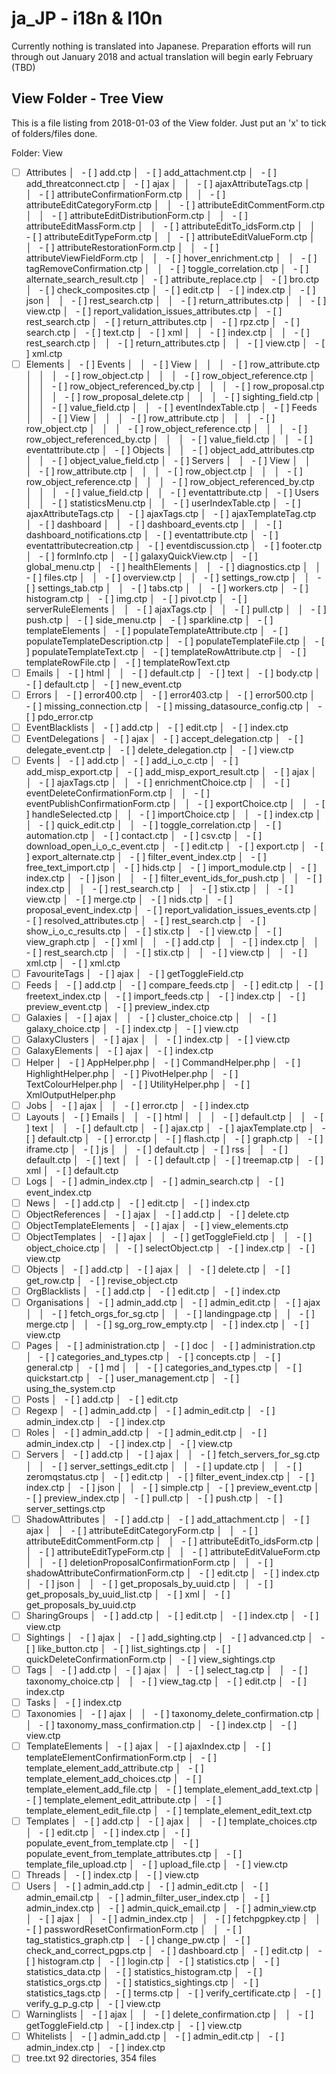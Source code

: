 # ja_JP - i18n & l10n

Currently nothing is translated into Japanese. Preparation efforts will run through out January 2018 and actual translation will begin early February (TBD)

## View Folder - Tree View

This is a file listing from 2018-01-03 of the View folder.
Just put an 'x' to tick of folders/files done.

Folder: View
- [ ] Attributes
│   - [ ] add.ctp
│   - [ ] add_attachment.ctp
│   - [ ] add_threatconnect.ctp
│   - [ ] ajax
│   │   - [ ] ajaxAttributeTags.ctp
│   │   - [ ] attributeConfirmationForm.ctp
│   │   - [ ] attributeEditCategoryForm.ctp
│   │   - [ ] attributeEditCommentForm.ctp
│   │   - [ ] attributeEditDistributionForm.ctp
│   │   - [ ] attributeEditMassForm.ctp
│   │   - [ ] attributeEditTo_idsForm.ctp
│   │   - [ ] attributeEditTypeForm.ctp
│   │   - [ ] attributeEditValueForm.ctp
│   │   - [ ] attributeRestorationForm.ctp
│   │   - [ ] attributeViewFieldForm.ctp
│   │   - [ ] hover_enrichment.ctp
│   │   - [ ] tagRemoveConfirmation.ctp
│   │   - [ ] toggle_correlation.ctp
│   - [ ] alternate_search_result.ctp
│   - [ ] attribute_replace.ctp
│   - [ ] bro.ctp
│   - [ ] check_composites.ctp
│   - [ ] edit.ctp
│   - [ ] index.ctp
│   - [ ] json
│   │   - [ ] rest_search.ctp
│   │   - [ ] return_attributes.ctp
│   │   - [ ] view.ctp
│   - [ ] report_validation_issues_attributes.ctp
│   - [ ] rest_search.ctp
│   - [ ] return_attributes.ctp
│   - [ ] rpz.ctp
│   - [ ] search.ctp
│   - [ ] text.ctp
│   - [ ] xml
│   │   - [ ] index.ctp
│   │   - [ ] rest_search.ctp
│   │   - [ ] return_attributes.ctp
│   │   - [ ] view.ctp
│   - [ ] xml.ctp
- [ ] Elements
│   - [ ] Events
│   │   - [ ] View
│   │   │   - [ ] row_attribute.ctp
│   │   │   - [ ] row_object.ctp
│   │   │   - [ ] row_object_reference.ctp
│   │   │   - [ ] row_object_referenced_by.ctp
│   │   │   - [ ] row_proposal.ctp
│   │   │   - [ ] row_proposal_delete.ctp
│   │   │   - [ ] sighting_field.ctp
│   │   │   - [ ] value_field.ctp
│   │   - [ ] eventIndexTable.ctp
│   - [ ] Feeds
│   │   - [ ] View
│   │   │   - [ ] row_attribute.ctp
│   │   │   - [ ] row_object.ctp
│   │   │   - [ ] row_object_reference.ctp
│   │   │   - [ ] row_object_referenced_by.ctp
│   │   │   - [ ] value_field.ctp
│   │   - [ ] eventattribute.ctp
│   - [ ] Objects
│   │   - [ ] object_add_attributes.ctp
│   │   - [ ] object_value_field.ctp
│   - [ ] Servers
│   │   - [ ] View
│   │   │   - [ ] row_attribute.ctp
│   │   │   - [ ] row_object.ctp
│   │   │   - [ ] row_object_reference.ctp
│   │   │   - [ ] row_object_referenced_by.ctp
│   │   │   - [ ] value_field.ctp
│   │   - [ ] eventattribute.ctp
│   - [ ] Users
│   │   - [ ] statisticsMenu.ctp
│   │   - [ ] userIndexTable.ctp
│   - [ ] ajaxAttributeTags.ctp
│   - [ ] ajaxTags.ctp
│   - [ ] ajaxTemplateTag.ctp
│   - [ ] dashboard
│   │   - [ ] dashboard_events.ctp
│   │   - [ ] dashboard_notifications.ctp
│   - [ ] eventattribute.ctp
│   - [ ] eventattributecreation.ctp
│   - [ ] eventdiscussion.ctp
│   - [ ] footer.ctp
│   - [ ] formInfo.ctp
│   - [ ] galaxyQuickView.ctp
│   - [ ] global_menu.ctp
│   - [ ] healthElements
│   │   - [ ] diagnostics.ctp
│   │   - [ ] files.ctp
│   │   - [ ] overview.ctp
│   │   - [ ] settings_row.ctp
│   │   - [ ] settings_tab.ctp
│   │   - [ ] tabs.ctp
│   │   - [ ] workers.ctp
│   - [ ] histogram.ctp
│   - [ ] img.ctp
│   - [ ] pivot.ctp
│   - [ ] serverRuleElements
│   │   - [ ] ajaxTags.ctp
│   │   - [ ] pull.ctp
│   │   - [ ] push.ctp
│   - [ ] side_menu.ctp
│   - [ ] sparkline.ctp
│   - [ ] templateElements
│       - [ ] populateTemplateAttribute.ctp
│       - [ ] populateTemplateDescription.ctp
│       - [ ] populateTemplateFile.ctp
│       - [ ] populateTemplateText.ctp
│       - [ ] templateRowAttribute.ctp
│       - [ ] templateRowFile.ctp
│       - [ ] templateRowText.ctp
- [ ] Emails
│   - [ ] html
│   │   - [ ] default.ctp
│   - [ ] text
│       - [ ] body.ctp
│       - [ ] default.ctp
│       - [ ] new_event.ctp
- [ ] Errors
│   - [ ] error400.ctp
│   - [ ] error403.ctp
│   - [ ] error500.ctp
│   - [ ] missing_connection.ctp
│   - [ ] missing_datasource_config.ctp
│   - [ ] pdo_error.ctp
- [ ] EventBlacklists
│   - [ ] add.ctp
│   - [ ] edit.ctp
│   - [ ] index.ctp
- [ ] EventDelegations
│   - [ ] ajax
│       - [ ] accept_delegation.ctp
│       - [ ] delegate_event.ctp
│       - [ ] delete_delegation.ctp
│       - [ ] view.ctp
- [ ] Events
│   - [ ] add.ctp
│   - [ ] add_i_o_c.ctp
│   - [ ] add_misp_export.ctp
│   - [ ] add_misp_export_result.ctp
│   - [ ] ajax
│   │   - [ ] ajaxTags.ctp
│   │   - [ ] enrichmentChoice.ctp
│   │   - [ ] eventDeleteConfirmationForm.ctp
│   │   - [ ] eventPublishConfirmationForm.ctp
│   │   - [ ] exportChoice.ctp
│   │   - [ ] handleSelected.ctp
│   │   - [ ] importChoice.ctp
│   │   - [ ] index.ctp
│   │   - [ ] quick_edit.ctp
│   │   - [ ] toggle_correlation.ctp
│   - [ ] automation.ctp
│   - [ ] contact.ctp
│   - [ ] csv.ctp
│   - [ ] download_open_i_o_c_event.ctp
│   - [ ] edit.ctp
│   - [ ] export.ctp
│   - [ ] export_alternate.ctp
│   - [ ] filter_event_index.ctp
│   - [ ] free_text_import.ctp
│   - [ ] hids.ctp
│   - [ ] import_module.ctp
│   - [ ] index.ctp
│   - [ ] json
│   │   - [ ] filter_event_ids_for_push.ctp
│   │   - [ ] index.ctp
│   │   - [ ] rest_search.ctp
│   │   - [ ] stix.ctp
│   │   - [ ] view.ctp
│   - [ ] merge.ctp
│   - [ ] nids.ctp
│   - [ ] proposal_event_index.ctp
│   - [ ] report_validation_issues_events.ctp
│   - [ ] resolved_attributes.ctp
│   - [ ] rest_search.ctp
│   - [ ] show_i_o_c_results.ctp
│   - [ ] stix.ctp
│   - [ ] view.ctp
│   - [ ] view_graph.ctp
│   - [ ] xml
│   │   - [ ] add.ctp
│   │   - [ ] index.ctp
│   │   - [ ] rest_search.ctp
│   │   - [ ] stix.ctp
│   │   - [ ] view.ctp
│   │   - [ ] xml.ctp
│   - [ ] xml.ctp
- [ ] FavouriteTags
│   - [ ] ajax
│       - [ ] getToggleField.ctp
- [ ] Feeds
│   - [ ] add.ctp
│   - [ ] compare_feeds.ctp
│   - [ ] edit.ctp
│   - [ ] freetext_index.ctp
│   - [ ] import_feeds.ctp
│   - [ ] index.ctp
│   - [ ] preview_event.ctp
│   - [ ] preview_index.ctp
- [ ] Galaxies
│   - [ ] ajax
│   │   - [ ] cluster_choice.ctp
│   │   - [ ] galaxy_choice.ctp
│   - [ ] index.ctp
│   - [ ] view.ctp
- [ ] GalaxyClusters
│   - [ ] ajax
│   │   - [ ] index.ctp
│   - [ ] view.ctp
- [ ] GalaxyElements
│   - [ ] ajax
│       - [ ] index.ctp
- [ ] Helper
│   - [ ] AppHelper.php
│   - [ ] CommandHelper.php
│   - [ ] HighlightHelper.php
│   - [ ] PivotHelper.php
│   - [ ] TextColourHelper.php
│   - [ ] UtilityHelper.php
│   - [ ] XmlOutputHelper.php
- [ ] Jobs
│   - [ ] ajax
│   │   - [ ] error.ctp
│   - [ ] index.ctp
- [ ] Layouts
│   - [ ] Emails
│   │   - [ ] html
│   │   │   - [ ] default.ctp
│   │   - [ ] text
│   │       - [ ] default.ctp
│   - [ ] ajax.ctp
│   - [ ] ajaxTemplate.ctp
│   - [ ] default.ctp
│   - [ ] error.ctp
│   - [ ] flash.ctp
│   - [ ] graph.ctp
│   - [ ] iframe.ctp
│   - [ ] js
│   │   - [ ] default.ctp
│   - [ ] rss
│   │   - [ ] default.ctp
│   - [ ] text
│   │   - [ ] default.ctp
│   - [ ] treemap.ctp
│   - [ ] xml
│       - [ ] default.ctp
- [ ] Logs
│   - [ ] admin_index.ctp
│   - [ ] admin_search.ctp
│   - [ ] event_index.ctp
- [ ] News
│   - [ ] add.ctp
│   - [ ] edit.ctp
│   - [ ] index.ctp
- [ ] ObjectReferences
│   - [ ] ajax
│       - [ ] add.ctp
│       - [ ] delete.ctp
- [ ] ObjectTemplateElements
│   - [ ] ajax
│       - [ ] view_elements.ctp
- [ ] ObjectTemplates
│   - [ ] ajax
│   │   - [ ] getToggleField.ctp
│   │   - [ ] object_choice.ctp
│   │   - [ ] selectObject.ctp
│   - [ ] index.ctp
│   - [ ] view.ctp
- [ ] Objects
│   - [ ] add.ctp
│   - [ ] ajax
│   │   - [ ] delete.ctp
│   - [ ] get_row.ctp
│   - [ ] revise_object.ctp
- [ ] OrgBlacklists
│   - [ ] add.ctp
│   - [ ] edit.ctp
│   - [ ] index.ctp
- [ ] Organisations
│   - [ ] admin_add.ctp
│   - [ ] admin_edit.ctp
│   - [ ] ajax
│   │   - [ ] fetch_orgs_for_sg.ctp
│   │   - [ ] landingpage.ctp
│   │   - [ ] merge.ctp
│   │   - [ ] sg_org_row_empty.ctp
│   - [ ] index.ctp
│   - [ ] view.ctp
- [ ] Pages
│   - [ ] administration.ctp
│   - [ ] doc
│       - [ ] administration.ctp
│       - [ ] categories_and_types.ctp
│       - [ ] concepts.ctp
│       - [ ] general.ctp
│       - [ ] md
│       │   - [ ] categories_and_types.ctp
│       - [ ] quickstart.ctp
│       - [ ] user_management.ctp
│       - [ ] using_the_system.ctp
- [ ] Posts
│   - [ ] add.ctp
│   - [ ] edit.ctp
- [ ] Regexp
│   - [ ] admin_add.ctp
│   - [ ] admin_edit.ctp
│   - [ ] admin_index.ctp
│   - [ ] index.ctp
- [ ] Roles
│   - [ ] admin_add.ctp
│   - [ ] admin_edit.ctp
│   - [ ] admin_index.ctp
│   - [ ] index.ctp
│   - [ ] view.ctp
- [ ] Servers
│   - [ ] add.ctp
│   - [ ] ajax
│   │   - [ ] fetch_servers_for_sg.ctp
│   │   - [ ] server_settings_edit.ctp
│   │   - [ ] update.ctp
│   │   - [ ] zeromqstatus.ctp
│   - [ ] edit.ctp
│   - [ ] filter_event_index.ctp
│   - [ ] index.ctp
│   - [ ] json
│   │   - [ ] simple.ctp
│   - [ ] preview_event.ctp
│   - [ ] preview_index.ctp
│   - [ ] pull.ctp
│   - [ ] push.ctp
│   - [ ] server_settings.ctp
- [ ] ShadowAttributes
│   - [ ] add.ctp
│   - [ ] add_attachment.ctp
│   - [ ] ajax
│   │   - [ ] attributeEditCategoryForm.ctp
│   │   - [ ] attributeEditCommentForm.ctp
│   │   - [ ] attributeEditTo_idsForm.ctp
│   │   - [ ] attributeEditTypeForm.ctp
│   │   - [ ] attributeEditValueForm.ctp
│   │   - [ ] deletionProposalConfirmationForm.ctp
│   │   - [ ] shadowAttributeConfirmationForm.ctp
│   - [ ] edit.ctp
│   - [ ] index.ctp
│   - [ ] json
│   │   - [ ] get_proposals_by_uuid.ctp
│   │   - [ ] get_proposals_by_uuid_list.ctp
│   - [ ] xml
│       - [ ] get_proposals_by_uuid.ctp
- [ ] SharingGroups
│   - [ ] add.ctp
│   - [ ] edit.ctp
│   - [ ] index.ctp
│   - [ ] view.ctp
- [ ] Sightings
│   - [ ] ajax
│       - [ ] add_sighting.ctp
│       - [ ] advanced.ctp
│       - [ ] like_button.ctp
│       - [ ] list_sightings.ctp
│       - [ ] quickDeleteConfirmationForm.ctp
│       - [ ] view_sightings.ctp
- [ ] Tags
│   - [ ] add.ctp
│   - [ ] ajax
│   │   - [ ] select_tag.ctp
│   │   - [ ] taxonomy_choice.ctp
│   │   - [ ] view_tag.ctp
│   - [ ] edit.ctp
│   - [ ] index.ctp
- [ ] Tasks
│   - [ ] index.ctp
- [ ] Taxonomies
│   - [ ] ajax
│   │   - [ ] taxonomy_delete_confirmation.ctp
│   │   - [ ] taxonomy_mass_confirmation.ctp
│   - [ ] index.ctp
│   - [ ] view.ctp
- [ ] TemplateElements
│   - [ ] ajax
│       - [ ] ajaxIndex.ctp
│       - [ ] templateElementConfirmationForm.ctp
│       - [ ] template_element_add_attribute.ctp
│       - [ ] template_element_add_choices.ctp
│       - [ ] template_element_add_file.ctp
│       - [ ] template_element_add_text.ctp
│       - [ ] template_element_edit_attribute.ctp
│       - [ ] template_element_edit_file.ctp
│       - [ ] template_element_edit_text.ctp
- [ ] Templates
│   - [ ] add.ctp
│   - [ ] ajax
│   │   - [ ] template_choices.ctp
│   - [ ] edit.ctp
│   - [ ] index.ctp
│   - [ ] populate_event_from_template.ctp
│   - [ ] populate_event_from_template_attributes.ctp
│   - [ ] template_file_upload.ctp
│   - [ ] upload_file.ctp
│   - [ ] view.ctp
- [ ] Threads
│   - [ ] index.ctp
│   - [ ] view.ctp
- [ ] Users
│   - [ ] admin_add.ctp
│   - [ ] admin_edit.ctp
│   - [ ] admin_email.ctp
│   - [ ] admin_filter_user_index.ctp
│   - [ ] admin_index.ctp
│   - [ ] admin_quick_email.ctp
│   - [ ] admin_view.ctp
│   - [ ] ajax
│   │   - [ ] admin_index.ctp
│   │   - [ ] fetchpgpkey.ctp
│   │   - [ ] passwordResetConfirmationForm.ctp
│   │   - [ ] tag_statistics_graph.ctp
│   - [ ] change_pw.ctp
│   - [ ] check_and_correct_pgps.ctp
│   - [ ] dashboard.ctp
│   - [ ] edit.ctp
│   - [ ] histogram.ctp
│   - [ ] login.ctp
│   - [ ] statistics.ctp
│   - [ ] statistics_data.ctp
│   - [ ] statistics_histogram.ctp
│   - [ ] statistics_orgs.ctp
│   - [ ] statistics_sightings.ctp
│   - [ ] statistics_tags.ctp
│   - [ ] terms.ctp
│   - [ ] verify_certificate.ctp
│   - [ ] verify_g_p_g.ctp
│   - [ ] view.ctp
- [ ] Warninglists
│   - [ ] ajax
│   │   - [ ] delete_confirmation.ctp
│   │   - [ ] getToggleField.ctp
│   - [ ] index.ctp
│   - [ ] view.ctp
- [ ] Whitelists
│   - [ ] admin_add.ctp
│   - [ ] admin_edit.ctp
│   - [ ] admin_index.ctp
│   - [ ] index.ctp
- [ ] tree.txt
92 directories, 354 files
